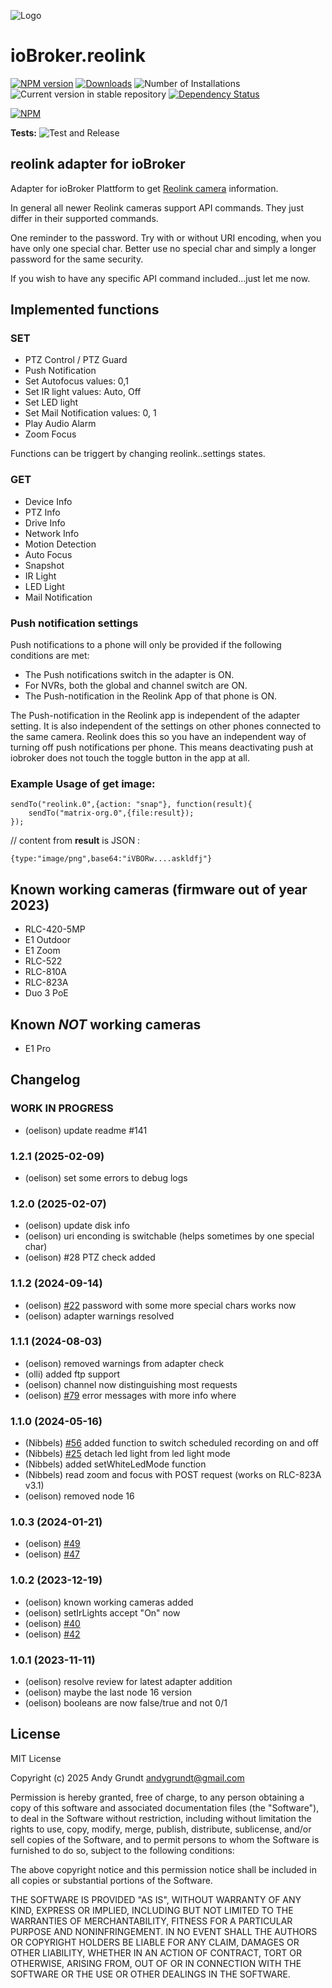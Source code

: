 ![Logo](admin/reolink_logo.png)
# ioBroker.reolink

[![NPM version](https://img.shields.io/npm/v/iobroker.reolink.svg)](https://www.npmjs.com/package/iobroker.reolink)
[![Downloads](https://img.shields.io/npm/dm/iobroker.reolink.svg)](https://www.npmjs.com/package/iobroker.reolink)
![Number of Installations](https://iobroker.live/badges/reolink-installed.svg)
![Current version in stable repository](https://iobroker.live/badges/reolink-stable.svg)
[![Dependency Status](https://img.shields.io/david/aendue/iobroker.reolink.svg)](https://david-dm.org/aendue/iobroker.reolink)

[![NPM](https://nodei.co/npm/iobroker.reolink.png?downloads=true)](https://nodei.co/npm/iobroker.reolink/)

**Tests:** ![Test and Release](https://github.com/aendue/ioBroker.reolink/workflows/Test%20and%20Release/badge.svg)

## reolink adapter for ioBroker

Adapter for ioBroker Plattform to get [Reolink camera](https://reolink.com/) information.

In general all newer Reolink cameras support API commands. They just differ in their supported commands.

One reminder to the password. Try with or without URI encoding, when you have only one special char. Better use no special char and simply a longer password for the same security.

If you wish to have any specific API command included...just let me now.

## Implemented functions

### SET
 - PTZ Control / PTZ Guard
 - Push Notification
 - Set Autofocus
        values: 0,1
 - Set IR light
        values: Auto, Off
 - Set LED light
 - Set Mail Notification
        values: 0, 1
 - Play Audio Alarm
 - Zoom Focus

 Functions can be triggert by changing reolink.<Instanze>.settings states.

 ### GET

 - Device Info
 - PTZ Info
 - Drive Info
 - Network Info
 - Motion Detection
 - Auto Focus
 - Snapshot
 - IR Light
 - LED Light
 - Mail Notification

### Push notification settings

Push notifications to a phone will only be provided if the following conditions are met:
 - The Push notifications switch in the adapter is ON.
 - For NVRs, both the global and channel switch are ON.
 - The Push-notification in the Reolink App of that phone is ON.

The Push-notification in the Reolink app is independent of the adapter setting. It is also independent of the settings on other phones connected to the same camera. Reolink does this so you have an independent way of turning off push notifications per phone. This means deactivating push at iobroker does not touch the toggle button in the app at all.

### Example Usage of get image:

```
sendTo("reolink.0",{action: "snap"}, function(result){
    sendTo("matrix-org.0",{file:result});
});
```
// content from **result** is JSON :
```
{type:"image/png",base64:"iVBORw....askldfj"}
```

## Known working cameras (firmware out of year 2023)

- RLC-420-5MP
- E1 Outdoor
- E1 Zoom
- RLC-522
- RLC-810A
- RLC-823A
- Duo 3 PoE

## Known *NOT* working cameras

- E1 Pro

## Changelog
<!--
    Placeholder for the next version (at the beginning of the line):
    ### **WORK IN PROGRESS**
-->
### **WORK IN PROGRESS**
* (oelison) update readme #141

### 1.2.1 (2025-02-09)
* (oelison) set some errors to debug logs

### 1.2.0 (2025-02-07)
* (oelison) update disk info
* (oelison) uri enconding is switchable (helps sometimes by one special char)
* (oelison) #28 PTZ check added

### 1.1.2 (2024-09-14)
* (oelison) [#22](https://github.com/aendue/ioBroker.reolink/issues/22) password with some more special chars works now
* (oelison) adapter warnings resolved

### 1.1.1 (2024-08-03)
* (oelison) removed warnings from adapter check
* (olli) added ftp support
* (oelison) channel now distinguishing most requests
* (oelison) [#79](https://github.com/aendue/ioBroker.reolink/issues/79) error messages with more info where

### 1.1.0 (2024-05-16)
* (Nibbels) [#56](https://github.com/aendue/ioBroker.reolink/issues/56) added function to switch scheduled recording on and off
* (Nibbels) [#25](https://github.com/aendue/ioBroker.reolink/issues/25) detach led light from led light mode
* (Nibbels) added setWhiteLedMode function
* (Nibbels) read zoom and focus with POST request (works on RLC-823A v3.1)
* (oelison) removed node 16

### 1.0.3 (2024-01-21)
* (oelison) [#49](https://github.com/aendue/ioBroker.reolink/issues/49)
* (oelison) [#47](https://github.com/aendue/ioBroker.reolink/issues/47)

### 1.0.2 (2023-12-19)
* (oelison) known working cameras added
* (oelison) setIrLights accept "On" now
* (oelison) [#40](https://github.com/aendue/ioBroker.reolink/issues/40)
* (oelison) [#42](https://github.com/aendue/ioBroker.reolink/issues/42)

### 1.0.1 (2023-11-11)
* (oelison) resolve review for latest adapter addition
* (oelison) maybe the last node 16 version
* (oelison) booleans are now false/true and not 0/1

## License
MIT License

Copyright (c) 2025 Andy Grundt <andygrundt@gmail.com>

Permission is hereby granted, free of charge, to any person obtaining a copy
of this software and associated documentation files (the "Software"), to deal
in the Software without restriction, including without limitation the rights
to use, copy, modify, merge, publish, distribute, sublicense, and/or sell
copies of the Software, and to permit persons to whom the Software is
furnished to do so, subject to the following conditions:

The above copyright notice and this permission notice shall be included in all
copies or substantial portions of the Software.

THE SOFTWARE IS PROVIDED "AS IS", WITHOUT WARRANTY OF ANY KIND, EXPRESS OR
IMPLIED, INCLUDING BUT NOT LIMITED TO THE WARRANTIES OF MERCHANTABILITY,
FITNESS FOR A PARTICULAR PURPOSE AND NONINFRINGEMENT. IN NO EVENT SHALL THE
AUTHORS OR COPYRIGHT HOLDERS BE LIABLE FOR ANY CLAIM, DAMAGES OR OTHER
LIABILITY, WHETHER IN AN ACTION OF CONTRACT, TORT OR OTHERWISE, ARISING FROM,
OUT OF OR IN CONNECTION WITH THE SOFTWARE OR THE USE OR OTHER DEALINGS IN THE
SOFTWARE.